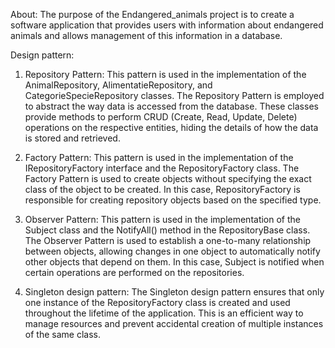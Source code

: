 About: 
The purpose of the Endangered_animals project is to create a software 
application that provides users with information about endangered animals
and allows management of this information in a database.

Design pattern:

1. Repository Pattern:
This pattern is used in the implementation of the AnimalRepository, AlimentatieRepository, 
and CategorieSpecieRepository classes.
The Repository Pattern is employed to abstract the way data is accessed from the database. 
These classes provide methods to perform CRUD (Create, Read, Update, Delete) operations on
the respective entities, hiding the details of how the data is stored and retrieved.

2. Factory Pattern:
This pattern is used in the implementation of the IRepositoryFactory interface and the 
RepositoryFactory class.
The Factory Pattern is used to create objects without specifying the exact class of the
object to be created. In this case, RepositoryFactory is responsible for creating 
repository objects based on the specified type.

3. Observer Pattern:
This pattern is used in the implementation of the Subject class and the NotifyAll()
method in the RepositoryBase class.
The Observer Pattern is used to establish a one-to-many relationship between objects,
allowing changes in one object to automatically notify other objects that depend on them.
 In this case, Subject is notified when certain operations are performed on the repositories.

4. Singleton design pattern:
The Singleton design pattern ensures that only one instance of the RepositoryFactory class
is created and used throughout the lifetime of the application. This is an efficient way to
manage resources and prevent accidental creation of multiple instances of the same class.
   
